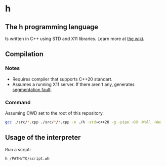 # h
## The h programming language
Is written in C++ using STD and X11 libraries.
Learn more at [the wiki](https://github.com/iluha168/h/wiki).
## Compilation
### Notes
* Requires compiler that supports C++20 standart.
* Assumes a running X11 server. If there aren't any, generates [segmentation fault](https://en.wikipedia.org/wiki/Segmentation_fault).
### Command
Assuming CWD set to the root of this repository.
```sh
gcc ./src/*.cpp ./src/*/*.cpp -o ./h -std=c++20 -g -pipe -O0 -Wall -Wextra -Wpedantic -lX11 -lstdc++
```
## Usage of the interpreter
Run a script:
```sh
h /PATH/TO/script.wh
```
